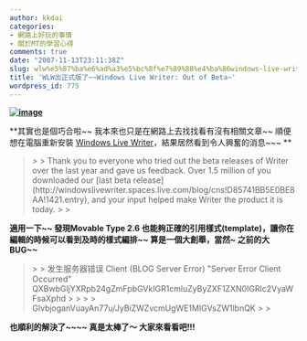 ```yaml
---
author: kkdai
categories:
- 網路上好玩的事情
- 關於MT的學習心得
comments: true
date: "2007-11-13T23:11:38Z"
slug: wlw%e5%87%ba%e6%ad%a3%e5%bc%8f%e7%89%88%e4%ba%86windows-live-writer-out-of-beta
title: 'WLW出正式版了~~Windows Live Writer: Out of Beta~'
wordpress_id: 775
---
```


**[![image](http://byfiles.storage.msn.com/y1prTVdE9ubWJEC-Mzvx5g2NyebzF_1vXlxkv81apknYc0MUgzsZDUkZftHpzeU8Hn2J3etFtjt_2o?PARTNER=WRITER)](http://byfiles.storage.msn.com/y1prTVdE9ubWJE7GRTsiDPOkCwQk7gDbPRSlh-SkvQX8j2VorsFqrVS0w6nSKSp8tgm33weYrWjmi0?PARTNER=WRITER)**

 

**其實也是個巧合啦~~ 我本來也只是在網路上去找找看有沒有相關文章~~ 順便想在電腦重新安裝 [Windows Live Writer](http://windowslivewriter.spaces.live.com/)，結果居然看到令人興奮的消息~~~ **

 

<blockquote>  
> 
> Thank you to everyone who tried out the beta releases of Writer over the last year and gave us feedback. Over 1.5 million of you downloaded our [last beta release](http://windowslivewriter.spaces.live.com/blog/cns!D85741BB5E0BE8AA!1421.entry), and your input helped make Writer the product it is today. 
> 
> </blockquote>

 

**適用一下~~ 發現Movable Type 2.6 也能夠正確的引用樣式(template)，讓你在編輯的時候可以看到及時的樣式編排~~ 算是一個大創舉，當然~ 之前的大BUG~~**

 

<blockquote>  
> 
> 发生服务器错误 Client (BLOG Server Error) "Server Error Client Occurred"        
QXBwbGljYXRpb24gZmFpbGVkIGR1cmluZyByZXF1ZXN0IGRlc2VyaWFsaXphd
> 
>    
> 
> GlvbjoganVuayAn77u/JyBiZWZvcmUgWE1MIGVsZW1lbnQK
> 
> </blockquote>

 

 

**也順利的解決了~~~~ 真是太棒了～ 大家來看看吧!!!**
